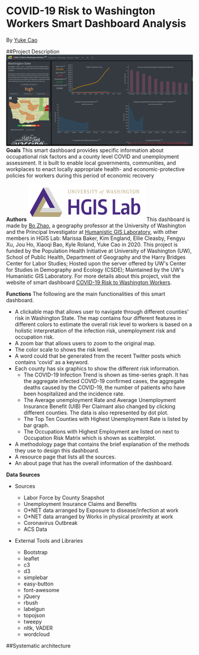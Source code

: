 # COVID-19 Risk to Washington Workers Smart Dashboard Analysis

By [Yuke Cao](https://www.linkedin.com/in/yuke-cao-261838191/)

##Project Description
![cover](img/cover.png)
**Goals**
This smart dashboard provides specific information about occupational risk factors and a county level COVID and unemployment assessment. It is built to enable local governments, communities, and workplaces to enact locally appropriate health- and economic-protective policies for workers during this period of economic recovery

**Authors**
![hgis](img/hgis.png)
This dashboard is made by [Bo Zhao](https://github.com/jakobzhao), a geography professor at the University of Washington and the Principal Investigator at [Humanistic GIS Laboratory](https://hgis.uw.edu/), with other members in HGIS Lab: Marissa Baker, Kim England, Ellie Cleasby, Fengyu Xu, Jou Ho, Xiaoqi Bao, Kyle Roland, Yuke Cao in 2020. This project is funded by the Population Health Initiative at University of Washington (UW), School of Public Health, Department of Geography and the Harry Bridges Center for Labor Studies; Hosted upon the server offered by UW's Center for Studies in Demography and Ecology (CSDE); Maintained by the UW's Humanistic GIS Laboratory. For more details about this project, visit the website of smart dashboard [COVID-19 Risk to Washington Workers](https://hgis.uw.edu/covid19-workers).

**Functions**
The following are the main functionalities of this smart dashboard.
- A clickable map that allows user to navigate through different counties' risk in Washington State. The map contains four different features in different colors to estimate the overall risk level to workers is based on a holistic interpretation of the infection risk, unemployment risk and occupation risk.
- A zoom bar that allows users to zoom to the original map.
- The color scale to shows the risk level.
- A word could that be generated from the recent Twitter posts which contains 'covid' as a keyword.
- Each county has six graphics to show the different risk information.
  - The COVID-19 Infection Trend is shown as time-series graph. It has the aggregate infected COVID-19 confirmed cases, the aggregate deaths caused by the COVID-19, the number of patients who have been hospitalized and the incidence rate.
  - The Average unemployment Rate and Average Unemployment Insurance Benefit (UIB) Per Claimant also changed by clicking different counties. The data is also represented by dot plot.
  - The Top Ten Counties with Highest Unemployment Rate is listed by bar graph.
  - The Occupations with Highest Employment are listed on next to Occupation Risk Matrix which is shown as scatterplot.
- A methodology page that contains the brief explanation of the methods they use to design this dashboard.
- A resource page that lists all the sources.
- An about page that has the overall information of the dashboard.

**Data Sources**

- Sources
  - Labor Force by County Snapshot
  - Unemployment Insurance Claims and Benefits
  - O*NET data arranged by Exposure to disease/infection at work
  - O*NET data arranged by Works in physical proximity at work
  - Coronavirus Outbreak
  - ACS Data

- External Tools and Libraries
  - Bootstrap
  - leaflet
  - c3
  - d3
  - simplebar
  - easy-button
  - font-awesome
  - jQuery
  - rbush
  - labelgun
  - topojson
  - tweepy
  - nltk, VADER
  - wordcloud

##Systematic architecture
